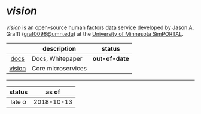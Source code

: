 # *vision*

*vision* is an open-source human factors data service developed by Jason A. Grafft (<graf0096@umn.edu>) at the [University of Minnesota SimPORTAL](https://www.simportal.umn.edu/).

| | description | status |
|:-:|---|---|
| [docs][docs] | Docs, Whitepaper | **out-of-date** |
| [vision][vision] | Core microservices | |

<hr>

| status | as of |
|:-:|:-:|
| late α | 2018-10-13 |

[docs]: https://github.com/jagrafft/vision/tree/master/docs
[vision]: https://github.com/jagrafft/vision/tree/master/vision